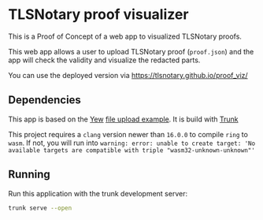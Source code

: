 # TLSNotary proof visualizer

This is a Proof of Concept of a web app to visualized TLSNotary proofs.

This web app allows a user to upload TLSNotary proof (`proof.json`) and the app will check the validity and visualize the redacted parts.

You can use the deployed version via <https://tlsnotary.github.io/proof_viz/>

## Dependencies

This app is based on the [Yew](https://yew.rs/) [file upload example](https://github.com/yewstack/yew/tree/master/examples/file_upload). It is build with [Trunk](https://trunkrs.dev/)

This project requires a `clang` version newer than `16.0.0` to compile `ring` to `wasm`. If not, you will run into `warning: error: unable to create target: 'No available targets are compatible with triple "wasm32-unknown-unknown"'`

## Running

Run this application with the trunk development server:

```bash
trunk serve --open
```
